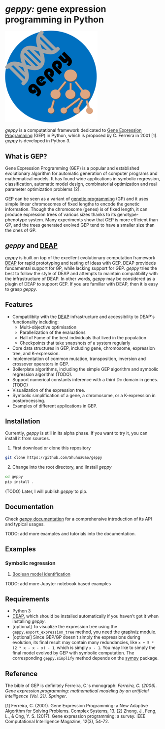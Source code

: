 # *geppy:* gene expression programming in Python
<img src="docs/source/_static/geppy-icon.png" alt="drawing" width="300px"/>

*geppy* is a computational framework dedicated to [Gene Expression Programming](https://en.wikipedia.org/wiki/Gene_expression_programming) (GEP) in Python,  which is proposed by C. Ferreira  in 2001 [1].  *geppy* is developed in Python 3.

## What is GEP?
Gene Expression Programming (GEP) is a popular and established evolutionary algorithm for automatic generation of computer programs and mathematical models.  It has found wide applications in symbolic regression, classification, automatic model design, combinatorial optimization and real parameter optimization problems [2].

GEP can be seen as a variant of [genetic programming](https://en.wikipedia.org/wiki/Genetic_programming) (GP) and it uses simple linear chromosomes of fixed lengths to encode the genetic information. Though the chromosome (genes) is of fixed length, it can produce expression trees of various sizes thanks to its genotype-phenotype system. Many experiments show that GEP is more efficient than GP, and the trees generated evolved GEP tend to have a smaller size than the ones of GP. 

## *geppy* and [DEAP](https://github.com/DEAP/deap)
*geppy* is built on top of the excellent evolutionary computation framework [DEAP](https://github.com/DEAP/deap) for rapid prototyping and testing of ideas with GEP. DEAP provideds fundamental support for GP, while lacking support for GEP. *geppy* tries the best to follow the style of DEAP and attempts to maintain compatibility with the infrastructure of DEAP. In other words, *geppy* may be considered as a plugin of DEAP to support GEP. If you are familiar with DEAP, then it is easy to grasp *geppy*.

## Features
- Compatilibity with the [DEAP](https://github.com/DEAP/deap) infrastructure and accessibility to DEAP's functionality including:
  - Multi-objective optimisation
  - Parallelization of the evaluations
  - Hall of Fame of the best individuals that lived in the population
  - Checkpoints that take snapshots of a system regularly
- Core data structures in GEP, including gene, chromosome, expression tree, and K-expression.
- Implementation of common mutation, transposition, inversion and crossover operators in GEP.
- Boilerplate algorithms, including the simple GEP algorithm and symbolic regression algorithm (TODO).
- Support numerical constants inference with a third Dc domain in genes. (TODO)
- Visualization of the expression tree.
- Symbolic simplification of a gene, a chromosome, or a K-expression in postprocessing.
- Examples of different applications  in GEP.

## Installation
Currently, *geppy* is still in its alpha phase. If you want to try it, you can install it from sources.
1. First download or clone this repository
```bash
git clone https://github.com/ShuhuaGao/geppy
```
2. Change into the root directory, and iInstall *geppy*
```bash
cd geppy
pip install .
```
(TODO) Later, I will publish *geppy* to pip. 
## Documentation
Check [*geppy* documentation](http://geppy.readthedocs.io/en/latest/) for a comprehensive introduction of its API and typical usages.

TODO: add more examples and tutorials into the documentation.

## Examples

### Symbolic regression
1. [Boolean model identification](./examples/sr/sr_boolean.py)

TODO: add more Jupyter notebook based examples

## Requirements
- Python 3
- [DEAP](https://github.com/DEAP/deap), which should be installed automatically if you haven't got it when installing *geppy*.
- [optional] To visualize the expression tree using the `geppy.export_expression_tree` method, you need the [graphviz](https://pypi.org/project/graphviz/) module.
- [optional] Since GEP/GP doesn't simply the expressions during evolution, its final result may contain many redundancies, like `x + 5 * (2 * x - x - x) - 1`,  which is simply `x - 1`. You may like to simply the final model evolved by GEP with symbolic computation. The corresponding `geppy.simplify` method depends on the [sympy](http://www.sympy.org/en/index.html) package. 

## Reference
The bible of GEP is definitely Ferreira, C.'s monograph: *Ferreira, C. (2006). Gene expression programming: mathematical modeling by an artificial intelligence (Vol. 21). Springer*.

[1] Ferreira, C. (2001). Gene Expression Programming: a New Adaptive Algorithm for Solving Problems. Complex Systems, 13.
[2] Zhong, J., Feng, L., & Ong, Y. S. (2017). Gene expression programming: a survey. IEEE Computational Intelligence Magazine, 12(3), 54-72.